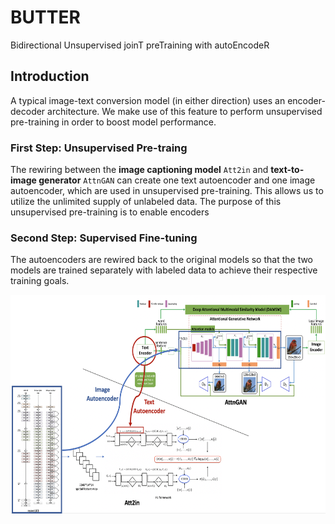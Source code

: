 # BUTTER
Bidirectional Unsupervised joinT preTraining with autoEncodeR

## Introduction
A typical image-text conversion model (in either direction) uses an encoder-decoder architecture. We make use of this feature to perform unsupervised pre-training in order to boost model performance.

### First Step: Unsupervised Pre-traing
The rewiring between the **image captioning model** `Att2in` and **text-to-image generator** `AttnGAN` can create one text autoencoder and one image autoencoder, which are used in unsupervised pre-training. This allows us to utilize the unlimited supply of unlabeled data. The purpose of this unsupervised pre-training is to enable encoders 

### Second Step: Supervised Fine-tuning
The autoencoders are rewired back to the original models so that the two models are trained separately with labeled data to achieve their respective training goals.

<img src="rewiring.png" width="900px" height="350px"/>

